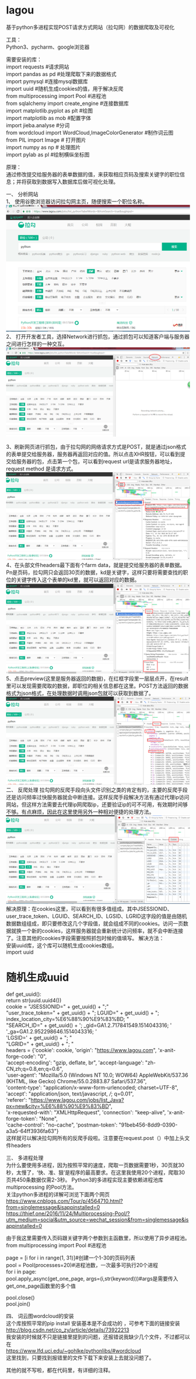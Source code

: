 # lagou
基于python多进程实现POST请求方式网站（拉勾网）的数据爬取及可视化   
   
工具：   
Python3、pycharm、google浏览器   

需要安装的库：   
import requests #请求网站   
import pandas as pd #处理爬取下来的数据格式   
import pymysql #连接mysql数据库   
import uuid #随机生成cookies的值，用于解决反爬   
from multiprocessing import Pool #进程池   
from sqlalchemy import create_engine #连接数据库   
import matplotlib.pyplot as plt #绘图   
import matplotlib as mob #配置字体   
import jieba.analyse #分词   
from wordcloud import WordCloud,ImageColorGenerator #制作词云图   
from PIL import Image # 打开图片   
import numpy as np # 处理图片   
import pylab as pl #绘制横纵坐标图   
   
原理：   
通过修改提交给服务器的表单数据的值，来获取相应页码及搜索关键字的职位信息；并将获取到数据写入数据库后做可视化处理。   
   
一、	分析网站   
1、	使用谷歌浏览器访问拉勾网主页，随便搜索一个职位名称。
![image](https://github.com/Lenchok/lagou/blob/master/lagou/image/1.png)
2、	打开开发者工具，选择Network进行抓包，通过抓包可以知道客户端与服务器之间进行怎样的一种交互。
![image](https://github.com/Lenchok/lagou/blob/master/lagou/image/2.png)
 
3、刷新网页进行抓包，由于拉勾网的网络请求方式是POST，就是通过json格式的表单提交给服务器，服务器再返回对应的值。所以点击XHR按钮，可以看到提交给服务器的包，点击第一个包，可以看到request url是请求服务器地址，request method 是请求方式。                                                                                                                                                                                           
 ![image](https://github.com/Lenchok/lagou/blob/master/lagou/image/3.png)
4、在头部文件headers最下面有个farm data，就是提交给服务器的表单数据。Pn是页码，拉勾网只会返回30页的数据，kd是关键字，这样只要将需要查找的职位的关键字传入这个表单的kd里，就可以返回对应的数据。
 ![image](https://github.com/Lenchok/lagou/blob/master/lagou/image/4.png)
5、点击preview(这里是服务器返回的数据)，在红框字段里一层层点开，在result里可以发现需要爬取的数据，即职位的相关信息都在这里。POST方法返回的数据格式为json格式，在处理数据时调用json包就可以获取到数据了。
 ![image](https://github.com/Lenchok/lagou/blob/master/lagou/image/5.png)
二、	反爬处理
拉勾网的反爬手段向头文件识别之类的肯定有的，主要的反爬手段还是访问频率过快服务器就会中断连接。这样反爬手段解决方法有通过代理ip访问网站，但这样方法需要去代理ip网爬取ip，还要验证ip的可不可用，有效期时间够不够。有点麻烦，因此在这里使用另外一种相对便捷的处理方法。
 ![image](https://github.com/Lenchok/lagou/blob/master/lagou/image/6.png)
解决原理：在cookies这里，可以看到有很多值组成。其中JSESSIONID、user_trace_token、LGUID、SEARCH_ID、LGSID、LGRID这字段的值是由随机数据数组组成，即只要修改这几个字段值，就会组成不同的cookies。访问一页数据就换一个新的cookies，这样服务器就会重新统计访问频率，就不会中断连接了。注意其他的cookies字段需要按照抓包时候的值填写。
解决方法：   
安装uuid库，这个库可以随机生成cookies数组。   
import uuid    
# 随机生成uuid   
def get_uuid():   
      return str(uuid.uuid4())   
cookie = "JSESSIONID=" + get_uuid() + ";"   
"user_trace_token=" + get_uuid() + "; LGUID=" + get_uuid() + "; index_location_city=%E6%88%90%E9%83%BD; "   
"SEARCH_ID=" + get_uuid() + '; _gid=GA1.2.717841549.1514043316; '   
'_ga=GA1.2.952298646.1514043316; '   
'LGSID=' + get_uuid() + "; "   
"LGRID=" + get_uuid() + "; "   
headers = {'cookie': cookie, 'origin': "https://www.lagou.com", 'x-anit-forge-code': "0",   
             'accept-encoding': "gzip, deflate, br", 'accept-language': "zh-CN,zh;q=0.8,en;q=0.6",   
             'user-agent': "Mozilla/5.0 (Windows NT 10.0; WOW64) AppleWebKit/537.36 (KHTML, like Gecko) Chrome/55.0.2883.87 Safari/537.36",   
             'content-type': "application/x-www-form-urlencoded; charset=UTF-8",   
             'accept': "application/json, text/javascript, */*; q=0.01",   
             'referer': "https://www.lagou.com/jobs/list_Java?px=new&city=%E6%88%90%E9%83%BD",   
             'x-requested-with': "XMLHttpRequest", 'connection': "keep-alive", 'x-anit-forge-token': "None",   
             'cache-control': "no-cache", 'postman-token': "91beb456-8dd9-0390-a3a5-64ff3936fa63"}   
这样就可以解决拉勾网所有的反爬手段啦。注意要在request.post（）中加上头文件headers   
   
三、	多进程处理   
为什么要使用多进程，因为按照平常的速度，爬取一页数据需要1秒，30页就30秒，太慢了，‘快、准、狠’是程序的最高要求。在这里我使用20个进程，爬取30页共450条数据仅需2-3秒。
Python3的多进程实现主要依赖进程池库multiprocessing 的Pool方法。   
关注python多进程的详解可浏览下面两个网页   
https://www.cnblogs.com/Tour/p/4564710.html?from=singlemessage&isappinstalled=0   
https://thief.one/2016/11/24/Multiprocessing-Pool/?utm_medium=social&utm_source=wechat_session&from=singlemessage&isappinstalled=0   

由于我这里需要传入页码跟关键字两个参数到主函数里，所以使用了异步进程池。   
from multiprocessing import Pool #进程池   

page = [i for i in range(1, 31)]#创建一个1-30的页码列表   
pool = Pool(processes=20)#进程池数，一次最多可执行20个进程   
for i in page:   
      pool.apply_async(get_one_page, args=(i,str(keyword)))#args是需要传入get_one_page函数里的多个值   

pool.close()   
pool.join()   

四、	词云图wordcloud的安装   
这个库按照平常的pip install 安装基本是不会成功的 ，可参考下面的链接安装    
http://blog.csdn.net/co_zy/article/details/73922213   
我安装的时候就不只是链接里提到的问题，还报错说我缺少几个文件，不过都可以在   
https://www.lfd.uci.edu/~gohlke/pythonlibs/#wordcloud   
这里找到，只要找到报错里的文件下载下来安装上去就没问题了。   

其他的就不写啦，都在代码里，有详细的注释。   

